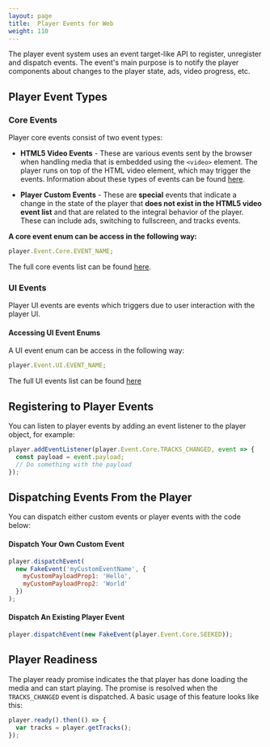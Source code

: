```yaml
---
layout: page
title:  Player Events for Web
weight: 110
---
```


The player event system uses an event target-like API to register, unregister and dispatch events. The event's main purpose is to notify the player components about changes to the player state, ads, video progress, etc.

## Player Event Types

### Core Events

Player core events consist of two event types:

- **HTML5 Video Events** - These are various events sent by the browser when handling media that is embedded using the `<video>` element. The player runs on top of the HTML video element, which may trigger the events. Information about these types of events can be found [here](https://developer.mozilla.org/en-US/docs/Web/Guide/Events/Media_events).

- **Player Custom Events** - These are **special** events that indicate a change in the state of the player that **does not exist in the HTML5 video event list** and that are related to the integral behavior of the player. These can include ads, switching to fullscreen, and tracks events.

**A core event enum can be access in the following way:**

```js
player.Event.Core.EVENT_NAME;
```

The full core events list can be found [here](https://github.com/kaltura/playkit-js/blob/master/src/event/event-type.js). 

### UI Events

Player UI events are events which triggers due to user interaction with the player UI.

#### Accessing UI Event Enums

A UI event enum can be access in the following way:

```js
player.Event.UI.EVENT_NAME;
```

The full UI events list can be found [here](https://developer.kaltura.com/player/web/ui/ui-events)

## Registering to Player Events

You can listen to player events by adding an event listener to the player object, for example:

```javascript
player.addEventListener(player.Event.Core.TRACKS_CHANGED, event => {
  const payload = event.payload;
  // Do something with the payload
});
```

## Dispatching Events From the Player

You can dispatch either custom events or player events with the code below: 

#### Dispatch Your Own Custom Event

```javascript
player.dispatchEvent(
  new FakeEvent('myCustomEventName', {
    myCustomPayloadProp1: 'Hello',
    myCustomPayloadProp2: 'World'
  })
);
```

#### Dispatch An Existing Player Event

```javascript
player.dispatchEvent(new FakeEvent(player.Event.Core.SEEKED));
```

## Player Readiness

The player ready promise indicates the that player has done loading the media and can start playing. The promise is resolved when the `TRACKS_CHANGED` event is dispatched.
A basic usage of this feature looks like this:

```javascript
player.ready().then(() => {
  var tracks = player.getTracks();
});
```
